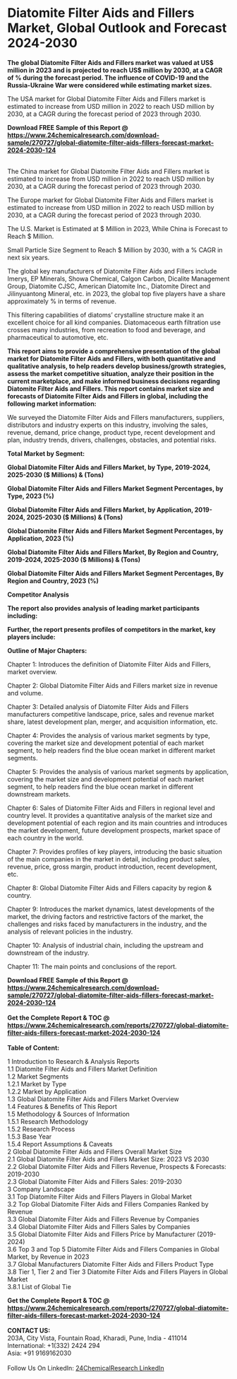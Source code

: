 <h1>Diatomite Filter Aids and Fillers Market, Global Outlook and Forecast 2024-2030</h1><p><strong>The global Diatomite Filter Aids and Fillers market was valued at US$ million in 2023 and is projected to reach US$ million by 2030, at a CAGR of % during the forecast period. The influence of COVID-19 and the Russia-Ukraine War were considered while estimating market sizes.</strong></p><p>
</p><p>The USA market for Global Diatomite Filter Aids and Fillers market is estimated to increase from USD million in 2022 to reach USD million by 2030, at a CAGR during the forecast period of 2023 through 2030.</p><div><b>Download FREE Sample of this Report @ 
            <a href="https://www.24chemicalresearch.com/download-sample/270727/global-diatomite-filter-aids-fillers-forecast-market-2024-2030-124">
            https://www.24chemicalresearch.com/download-sample/270727/global-diatomite-filter-aids-fillers-forecast-market-2024-2030-124</a></b></div><br><p>
</p><p>The China market for Global Diatomite Filter Aids and Fillers market is estimated to increase from USD million in 2022 to reach USD million by 2030, at a CAGR during the forecast period of 2023 through 2030.</p><p>
</p><p>The Europe market for Global Diatomite Filter Aids and Fillers market is estimated to increase from USD million in 2022 to reach USD million by 2030, at a CAGR during the forecast period of 2023 through 2030.</p><p>
</p><p>The U.S. Market is Estimated at $ Million in 2023, While China is Forecast to Reach $ Million.</p><p>
Small Particle Size Segment to Reach $ Million by 2030, with a % CAGR in next six years.</p><p>
The global key manufacturers of Diatomite Filter Aids and Fillers include Imerys, EP Minerals, Showa Chemical, Calgon Carbon, Dicalite Management Group, Diatomite CJSC, American Diatomite Inc., Diatomite Direct and Jilinyuantong Mineral, etc. in 2023, the global top five players have a share approximately % in terms of revenue.</p><p>
This filtering capabilities of diatoms’ crystalline structure make it an excellent choice for all kind companies. Diatomaceous earth filtration use crosses many industries, from recreation to food and beverage, and pharmaceutical to automotive, etc.</p><p>
<strong>This report aims to provide a comprehensive presentation of the global market for Diatomite Filter Aids and Fillers, with both quantitative and qualitative analysis, to help readers develop business/growth strategies, assess the market competitive situation, analyze their position in the current marketplace, and make informed business decisions regarding Diatomite Filter Aids and Fillers. This report contains market size and forecasts of Diatomite Filter Aids and Fillers in global, including the following market information:</strong></p><p>
</p><p>
</p><p>We surveyed the Diatomite Filter Aids and Fillers manufacturers, suppliers, distributors and industry experts on this industry, involving the sales, revenue, demand, price change, product type, recent development and plan, industry trends, drivers, challenges, obstacles, and potential risks.</p><p>
<strong>Total Market by Segment:</strong></p><p>
<strong>Global Diatomite Filter Aids and Fillers Market, by Type, 2019-2024, 2025-2030 ($ Millions) &amp; (Tons)</strong></p><p>
<strong>Global Diatomite Filter Aids and Fillers Market Segment Percentages, by Type, 2023 (%)</strong></p><p>
</p><p>
<strong>Global Diatomite Filter Aids and Fillers Market, by Application, 2019-2024, 2025-2030 ($ Millions) &amp; (Tons)</strong></p><p>
<strong>Global Diatomite Filter Aids and Fillers Market Segment Percentages, by Application, 2023 (%)</strong></p><p>
</p><p>
<strong>Global Diatomite Filter Aids and Fillers Market, By Region and Country, 2019-2024, 2025-2030 ($ Millions) &amp; (Tons)</strong></p><p>
<strong>Global Diatomite Filter Aids and Fillers Market Segment Percentages, By Region and Country, 2023 (%)</strong></p><p>
</p><p>
	</p><p>
<strong>Competitor Analysis</strong></p><p>
<strong>The report also provides analysis of leading market participants including:</strong></p><p>
</p><p>
<strong>Further, the report presents profiles of competitors in the market, key players include:</strong></p><p>
</p><p>
<strong>Outline of Major Chapters:</strong></p><p>
</p><p>Chapter 1: Introduces the definition of Diatomite Filter Aids and Fillers, market overview.</p><p>
Chapter 2: Global Diatomite Filter Aids and Fillers market size in revenue and volume.</p><p>
Chapter 3: Detailed analysis of Diatomite Filter Aids and Fillers manufacturers competitive landscape, price, sales and revenue market share, latest development plan, merger, and acquisition information, etc.</p><p>
Chapter 4: Provides the analysis of various market segments by type, covering the market size and development potential of each market segment, to help readers find the blue ocean market in different market segments.</p><p>
Chapter 5: Provides the analysis of various market segments by application, covering the market size and development potential of each market segment, to help readers find the blue ocean market in different downstream markets.</p><p>
Chapter 6: Sales of Diatomite Filter Aids and Fillers in regional level and country level. It provides a quantitative analysis of the market size and development potential of each region and its main countries and introduces the market development, future development prospects, market space of each country in the world.</p><p>
Chapter 7: Provides profiles of key players, introducing the basic situation of the main companies in the market in detail, including product sales, revenue, price, gross margin, product introduction, recent development, etc.</p><p>
Chapter 8: Global Diatomite Filter Aids and Fillers capacity by region &amp; country.</p><p>
Chapter 9: Introduces the market dynamics, latest developments of the market, the driving factors and restrictive factors of the market, the challenges and risks faced by manufacturers in the industry, and the analysis of relevant policies in the industry.</p><p>
Chapter 10: Analysis of industrial chain, including the upstream and downstream of the industry.</p><p>
Chapter 11: The main points and conclusions of the report.</p><div><b>Download FREE Sample of this Report @ 
            <a href="https://www.24chemicalresearch.com/download-sample/270727/global-diatomite-filter-aids-fillers-forecast-market-2024-2030-124">
            https://www.24chemicalresearch.com/download-sample/270727/global-diatomite-filter-aids-fillers-forecast-market-2024-2030-124</a></b></div><br><div><b>Get the Complete Report & TOC @ 
            <a href="https://www.24chemicalresearch.com/reports/270727/global-diatomite-filter-aids-fillers-forecast-market-2024-2030-124">
            https://www.24chemicalresearch.com/reports/270727/global-diatomite-filter-aids-fillers-forecast-market-2024-2030-124</a></b></div><br>
            <b>Table of Content:</b><p>1 Introduction to Research & Analysis Reports<br />
    1.1 Diatomite Filter Aids and Fillers Market Definition<br />
    1.2 Market Segments<br />
        1.2.1 Market by Type<br />
        1.2.2 Market by Application<br />
    1.3 Global Diatomite Filter Aids and Fillers Market Overview<br />
    1.4 Features & Benefits of This Report<br />
    1.5 Methodology & Sources of Information<br />
        1.5.1 Research Methodology<br />
        1.5.2 Research Process<br />
        1.5.3 Base Year<br />
        1.5.4 Report Assumptions & Caveats<br />
2 Global Diatomite Filter Aids and Fillers Overall Market Size<br />
    2.1 Global Diatomite Filter Aids and Fillers Market Size: 2023 VS 2030<br />
    2.2 Global Diatomite Filter Aids and Fillers Revenue, Prospects & Forecasts: 2019-2030<br />
    2.3 Global Diatomite Filter Aids and Fillers Sales: 2019-2030<br />
3 Company Landscape<br />
    3.1 Top Diatomite Filter Aids and Fillers Players in Global Market<br />
    3.2 Top Global Diatomite Filter Aids and Fillers Companies Ranked by Revenue<br />
    3.3 Global Diatomite Filter Aids and Fillers Revenue by Companies<br />
    3.4 Global Diatomite Filter Aids and Fillers Sales by Companies<br />
    3.5 Global Diatomite Filter Aids and Fillers Price by Manufacturer (2019-2024)<br />
    3.6 Top 3 and Top 5 Diatomite Filter Aids and Fillers Companies in Global Market, by Revenue in 2023<br />
    3.7 Global Manufacturers Diatomite Filter Aids and Fillers Product Type<br />
    3.8 Tier 1, Tier 2 and Tier 3 Diatomite Filter Aids and Fillers Players in Global Market<br />
        3.8.1 List of Global Tie</p><div><b>Get the Complete Report & TOC @ 
            <a href="https://www.24chemicalresearch.com/reports/270727/global-diatomite-filter-aids-fillers-forecast-market-2024-2030-124">
            https://www.24chemicalresearch.com/reports/270727/global-diatomite-filter-aids-fillers-forecast-market-2024-2030-124</a></b></div><br><b>CONTACT US:</b><br>
            203A, City Vista, Fountain Road, Kharadi, Pune, India - 411014<br>
            International: +1(332) 2424 294<br>
            Asia: +91 9169162030 <br><br>
            Follow Us On LinkedIn: <a href="https://www.linkedin.com/company/24chemicalresearch/">24ChemicalResearch LinkedIn</a>
